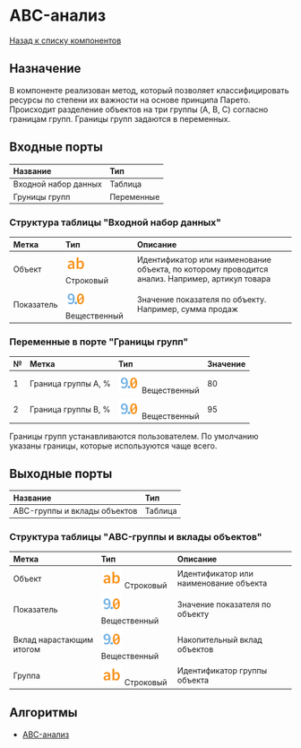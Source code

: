 # ABC-анализ

[Назад к списку компонентов](../README.md)

## Назначение

В компоненте реализован метод, который позволяет классифицировать ресурсы по степени их важности на основе принципа Парето. 
Происходит разделение объектов на три группы (A, B, C) согласно границам групп. Границы групп задаются в переменных.

## Входные порты

| Название             | Тип        |
|:---------------------|:-----------|
| Входной набор данных | Таблица    |
| Груницы групп        | Переменные |

### Структура таблицы "Входной набор данных"

| Метка      | Тип                                    | Описание                                                                                         |
|:-----------|:---------------------------------------|:-------------------------------------------------------------------------------------------------|
| Объект     | ![](./img/string.svg) Строковый        | Идентификатор или наименование объекта, по которому проводится анализ. Например, артикул товара  |
| Показатель | ![](./img/realnumber.svg) Вещественный | Значение показателя по объекту. Например, сумма продаж                                           |

### Переменные в порте "Границы групп"

| № | Метка               | Тип                                    | Значение  |
|:--|:--------------------|:---------------------------------------|:----------|
| 1 | Граница группы A, % | ![](./img/realnumber.svg) Вещественный |        80 |
| 2 | Граница группы B, % | ![](./img/realnumber.svg) Вещественный |        95 |

Границы групп устанавливаются пользователем. По умолчанию указаны границы, которые используются чаще всего.

## Выходные порты

| Название                     | Тип     |
|:-----------------------------|:--------|
| ABC-группы и вклады объектов | Таблица |

### Структура таблицы "ABC-группы и вклады объектов"

| Метка                    | Тип                                    | Описание                                 |
|:-------------------------|:---------------------------------------|:-----------------------------------------|
| Объект                   | ![](./img/string.svg) Строковый        | Идентификатор или наименование объекта   |
| Показатель               | ![](./img/realnumber.svg) Вещественный | Значение показателя по объекту           |
| Вклад нарастающим итогом | ![](./img/realnumber.svg) Вещественный | Накопительный вклад объектов             |
| Группа                   | ![](./img/string.svg) Строковый        | Идентификатор группы объекта             |

## Алгоритмы

* [ABC-анализ](https://wiki.loginom.ru/articles/abc-analysis.html)